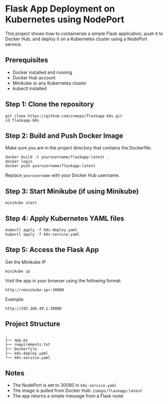 # Flask App Deployment on Kubernetes using NodePort

This project shows how to containerize a simple Flask application, push it to Docker Hub, and deploy it on a Kubernetes cluster using a NodePort service.

## Prerequisites

- Docker installed and running
- Docker Hub account
- Minikube or any Kubernetes cluster
- kubectl installed

## Step 1: Clone the repository

```
git clone https://github.com/zsmops/flaskapp-k8s.git
cd flaskapp-k8s
```

## Step 2: Build and Push Docker Image

Make sure you are in the project directory that contains the Dockerfile.

```
docker build -t yourusername/flaskapp:latest .
docker login
docker push yourusername/flaskapp:latest
```

Replace `yourusername` with your Docker Hub username.

## Step 3: Start Minikube (if using Minikube)

```
minikube start
```

## Step 4: Apply Kubernetes YAML files

```
kubectl apply -f k8s-deploy.yaml
kubectl apply -f k8s-service.yaml
```

## Step 5: Access the Flask App

Get the Minikube IP

```
minikube ip
```

Visit the app in your browser using the following format:

```
http://<minikube-ip>:30080
```

Example:

```
http://192.168.49.2:30080
```

## Project Structure

```
.
├── app.py
├── requirements.txt
├── Dockerfile
├── k8s-deploy.yaml
└── k8s-service.yaml
```

## Notes

- The NodePort is set to 30080 in `k8s-service.yaml`
- The image is pulled from Docker Hub: `zsmops/flaskapp:latest`
- The app returns a simple message from a Flask route
